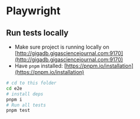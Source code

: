 # Playwright

## Run tests locally

- Make sure project is running locally on [http://gigadb.gigasciencejournal.com:9170](http://gigadb.gigasciencejournal.com:9170)
- Have `pnpm` installed: [https://pnpm.io/installation](https://pnpm.io/installation)

```sh
# cd to this folder
cd e2e
# install deps
pnpm i
# Run all tests
pnpm test
```


